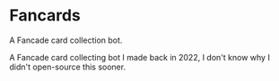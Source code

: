 # Fancards
A Fancade card collection bot.

A Fancade card collecting bot I made back in 2022, I don't know why I didn't open-source this sooner.